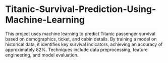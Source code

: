 # Titanic-Survival-Prediction-Using-Machine-Learning
This project uses machine learning to predict Titanic passenger survival based on demographics, ticket, and cabin details. By training a model on historical data, it identifies key survival indicators, achieving an accuracy of approximately 82%. Techniques include data preprocessing, feature engineering, and model evaluation.

